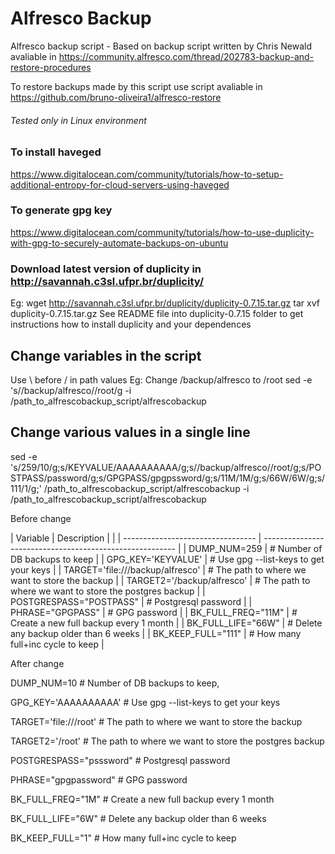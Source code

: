 # Alfresco Backup 
Alfresco backup script - Based on backup script written by Chris Newald avaliable in https://community.alfresco.com/thread/202783-backup-and-restore-procedures

To restore backups made by this script use script avaliable in https://github.com/bruno-oliveira1/alfresco-restore

###### Tested only in Linux environment

### To install haveged 
https://www.digitalocean.com/community/tutorials/how-to-setup-additional-entropy-for-cloud-servers-using-haveged

### To generate gpg key
https://www.digitalocean.com/community/tutorials/how-to-use-duplicity-with-gpg-to-securely-automate-backups-on-ubuntu

### Download latest version of duplicity in http://savannah.c3sl.ufpr.br/duplicity/
Eg: wget http://savannah.c3sl.ufpr.br/duplicity/duplicity-0.7.15.tar.gz
tar xvf duplicity-0.7.15.tar.gz
See README file into duplicity-0.7.15 folder to get instructions how to install duplicity and your dependences  

## Change variables in the script 
Use \ before / in path values
Eg: Change /backup/alfresco to /root 
sed -e 's/\/backup\/alfresco/\/root/g -i /path_to_alfrescobackup_script/alfrescobackup

## Change various values in a single line
sed -e 's/259/10/g;s/KEYVALUE/AAAAAAAAAA/g;s/\/backup\/alfresco/\/root/g;s/POSTPASS/password/g;s/GPGPASS/gpgpssword/g;s/11M/1M/g;s/66W/6W/g;s/111/1/g;' /path_to_alfrescobackup_script/alfrescobackup -i /path_to_alfrescobackup_script/alfrescobackup

Before change 

| Variable                          | Description           |                                  |
| --------------------------------- | -------------------------------------------------------- |
| DUMP_NUM=259				         	    | # Number of DB backups to keep                           |
| GPG_KEY='KEYVALUE'                | # Use gpg --list-keys to get your keys                   |
| TARGET='file:///backup/alfresco'  | # The path to where we want to store the backup          |
| TARGET2='/backup/alfresco'        | # The path to where we want to store the postgres backup |
| POSTGRESPASS="POSTPASS"           | # Postgresql password                                    |
| PHRASE="GPGPASS"                  | # GPG password                                           |
| BK_FULL_FREQ="11M" 			          | # Create a new full backup every 1 month                 |
| BK_FULL_LIFE="66W" 					      | # Delete any backup older than 6 weeks                   |
| BK_KEEP_FULL="111" 					      | # How many full+inc cycle to keep                        |


After change 

DUMP_NUM=10				         	                             # Number of DB backups to keep,

GPG_KEY='AAAAAAAAAA'                                     # Use gpg --list-keys to get your keys

TARGET='file:///root'                                    # The path to where we want to store the backup

TARGET2='/root'                                          # The path to where we want to store the postgres backup

POSTGRESPASS="psssword"                                  # Postgresql password

PHRASE="gpgpassword"                                     # GPG password

BK_FULL_FREQ="1M" 			                          		   # Create a new full backup every 1 month

BK_FULL_LIFE="6W" 					                             # Delete any backup older than 6 weeks

BK_KEEP_FULL="1"  					                             # How many full+inc cycle to keep
